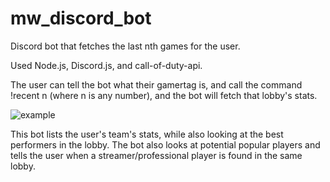 # mw_discord_bot
Discord bot that fetches the last nth games for the user. 

Used Node.js, Discord.js, and call-of-duty-api.

The user can tell the bot what their gamertag is, and call the command !recent n (where n is any number), and the bot will fetch that lobby's stats. 

![example](https://i.gyazo.com/518a14010237420eb1aa49581474b396.png)

This bot lists the user's team's stats, while also looking at the best performers in the lobby. The bot also looks at potential popular players and tells the user when a streamer/professional player is found in the same lobby. 
